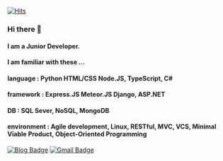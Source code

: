 
 <div align=left>
	
  [![Hits](https://hits.seeyoufarm.com/api/count/incr/badge.svg?url=https%3A%2F%2Fgithub.com%2Fguseowhtjs1231)](https://hits.seeyoufarm.com)
  ### Hi there 👋
  #### I am a Junior Developer.
  #### I am familiar with these ...
  #### language : Python HTML/CSS Node.JS, TypeScript, C#
  #### framework : Express.JS Meteor.JS Django, ASP.NET
  #### DB : SQL Sever, NoSQL, MongoDB
  #### environment : Agile development, Linux, RESTful, MVC, VCS, Minimal Viable Product, Object-Oriented Programming
[![Blog Badge](https://img.shields.io/badge/-Blog-1877f2?style=flat-square&logo=Bloglovin&logoColor=white&link=https://guseowhtjs.tistory.com/)](https://guseowhtjs.tistory.com/) 
[![Gmail Badge](https://img.shields.io/badge/-Gmail-d14836?style=flat-square&logo=Gmail&logoColor=white&link=mailto:guseowhtjs@gmail.com)](mailto:guseowhtjs@gmail.com)
</div>
  


<!--
**guseowhtjs1231/guseowhtjs1231** is a ✨ _special_ ✨ repository because its `README.md` (this file) appears on your GitHub profile.

Here are some ideas to get you started:

- 🔭 I’m currently working on ...
- 🌱 I’m currently learning ...
- 👯 I’m looking to collaborate on ...
- 🤔 I’m looking for help with ...
- 💬 Ask me about ...
- 📫 How to reach me: ...
- 😄 Pronouns: ...
- ⚡ Fun fact: ...
-->
